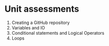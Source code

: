 # Unit assessments 
1. Creating a GitHub repository
2. Variables and IO
3. Conditional statements and Logical Operators
4. Loops
